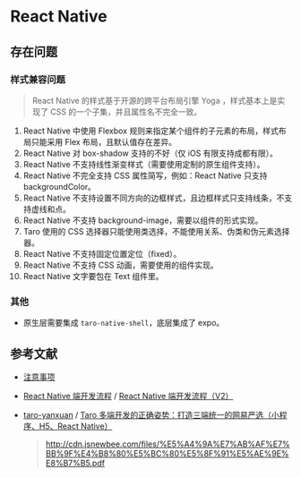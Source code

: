 # React Native

## 存在问题

### 样式兼容问题

> React Native 的样式基于开源的跨平台布局引擎 Yoga ，样式基本上是实现了 CSS 的一个子集，并且属性名不完全一致。

1. React Native 中使用 Flexbox 规则来指定某个组件的子元素的布局，样式布局只能采用 Flex 布局，且默认值存在差异。
2. React Native 对 box-shadow 支持的不好（仅 iOS 有限支持成都有限）。
3. React Native 不支持线性渐变样式（需要使用定制的原生组件支持）。
4. React Native 不完全支持 CSS 属性简写，例如：React Native 只支持 backgroundColor。
5. React Native 不支持设置不同方向的边框样式，且边框样式只支持线条，不支持虚线和点。
6. React Native 不支持 background-image，需要以组件的形式实现。
7. Taro 使用的 CSS 选择器只能使用类选择，不能使用关系、伪类和伪元素选择器。
8. React Native 不支持固定位置定位（fixed）。
9. React Native 不支持 CSS 动画，需要使用的组件实现。
10. React Native 文字要包在 Text 组件里。

### 其他

- 原生层需要集成 `taro-native-shell`，底层集成了 expo。

## 参考文献

- [注意事项](https://nervjs.github.io/taro/docs/2.2.11/before-dev-remind#react-native)
- [React Native 端开发流程](https://nervjs.github.io/taro/docs/react-native) / [React Native 端开发流程（V2）](https://nervjs.github.io/taro/docs/2.2.11/react-native)
- [taro-yanxuan](https://github.com/qit-team/taro-yanxuan) / [Taro 多端开发的正确姿势：打造三端统一的网易严选（小程序、H5、React Native）](https://juejin.im/post/6844903779154804744)

    > http://cdn.jsnewbee.com/files/%E5%A4%9A%E7%AB%AF%E7%BB%9F%E4%B8%80%E5%BC%80%E5%8F%91%E5%AE%9E%E8%B7%B5.pdf
